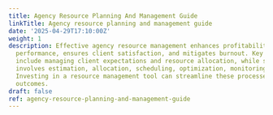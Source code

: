 ```yaml
---
title: Agency Resource Planning And Management Guide
linkTitle: Agency resource planning and management guide
date: '2025-04-29T17:10:00Z'
weight: 1
description: Effective agency resource management enhances profitability, boosts team
  performance, ensures client satisfaction, and mitigates burnout. Key challenges
  include managing client expectations and resource allocation, while successful planning
  involves estimation, allocation, scheduling, optimization, monitoring, and evaluation.
  Investing in a resource management tool can streamline these processes and improve
  outcomes.
draft: false
ref: agency-resource-planning-and-management-guide
---
```



